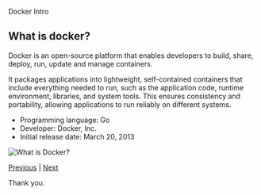 Docker Intro

## What is docker?

Docker is an open-source platform that enables developers to build, share, deploy, run, update and manage containers.

It packages applications into lightweight, self-contained containers that include everything needed to run, such as the application code, runtime environment, libraries, and system tools. This ensures consistency and portability, allowing applications to run reliably on different systems.

- Programming language: Go
- Developer: Docker, Inc.
- Initial release date: March 20, 2013

![What is Docker?](https://www.docker.com/app/uploads/2021/11/container-what-is-container-1080x935.png)

[Previous](https://github.com/bjayanta/docker) | [Next](https://github.com/bjayanta/docker)

Thank you.

